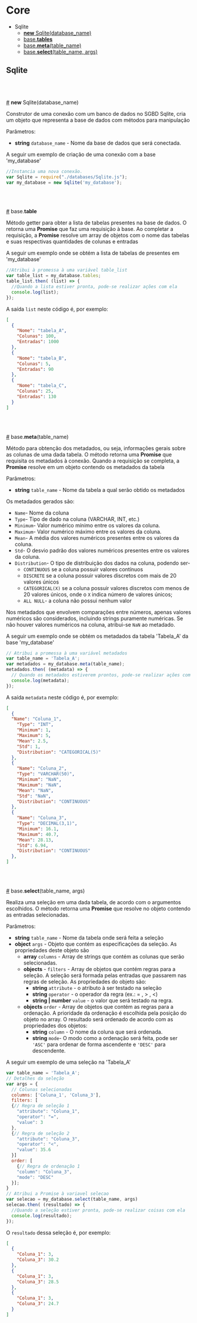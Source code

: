 # Core

- Sqlite
  - [__new__ Sqlite(database_name)](#Sqlite)
  - [base.__tables__](#base.tables)
  - [base.__meta__(table_name)](#base.meta)
  - [base.__select__(table_name, args)](#base.select)


## Sqlite

<br/>
<br/>

<a href="#Sqlite" name="Sqlite">#</a> **new** Sqlite(database_name)

Construtor de uma conexão com um banco de dados no SGBD Sqlite, cria um objeto que representa a base de dados com métodos para manipulação

Parâmetros:
- **string** `database_name` - Nome da base de dados que será conectada.

A seguir um exemplo de criação de uma conexão com a base 'my_database'

```javascript
//Instancia uma nova conexão.
var Sqlite = require("./databases/Sqlite.js");
var my_database = new Sqlite('my_database');
```

<br>
<br>

<a href="#base.tables" name="base.tables">#</a> base.__table__

Método getter para obter a lista de tabelas presentes na base de dados. O retorna uma **Promise** que faz uma requisição à base. Ao completar a requisição, a **Promise** resolve um array de objetos com o nome das tabelas e suas respectivas quantidades de colunas e entradas

A seguir um exemplo onde se obtém a lista de tabelas de presentes em 'my_database'

```javascript
//Atribui à promessa à uma variável table_list
var table_list = my_database.tables;
table_list.then( (list) => {
  //Quando a lista estiver pronta, pode-se realizar ações com ela
  console.log(list);
});
```

A saída ```list``` neste código é, por exemplo:
```JSON
[
  {
    "Nome": "tabela_A",
    "Colunas": 100,
    "Entradas": 1000
  },
  {
    "Nome": "tabela_B",
    "Colunas": 5,
    "Entradas": 90
  },
  {
    "Nome": "tabela_C",
    "Colunas": 25,
    "Entradas": 130
  }
]
```
<br>
<br>

<a href="#base.meta" name="base.meta">#</a> base.__meta__(table_name)

Método para obtenção dos metadados, ou seja, informações gerais sobre as colunas de uma dada tabela. O método retorna uma **Promise** que requisita os metadados à conexão. Quando a requisição se completa, a **Promise** resolve em um objeto contendo os metadados da tabela

Parâmetros:
- **string** `table_name` - Nome da tabela a qual serão obtido os metadados

Os metadados gerados são:
- ```Name```- Nome da coluna
- ```Type```- Tipo de dado na coluna (VARCHAR, INT, etc.)
- ```Minimum```- Valor numérico mínimo entre os valores da coluna.
- ```Maximum```- Valor numérico máximo entre os valores da coluna.
- ```Mean```- A média dos valores numéricos presentes entre os valores da coluna.
- ```Std```-  O desvio padrão dos valores numéricos presentes entre os valores da coluna.
- ```Distribution```- O tipo de distribuição dos dados na coluna, podendo ser-
  - ```CONTINUOUS``` se a coluna possuir valores contínuos
  - ```DISCRETE``` se a coluna possuir valores discretos com mais de 20 valores únicos
  - ```CATEGORICAL(X)``` se a coluna possuir valores discretos com menos de 20 valores únicos, onde o ```X``` indica número de valores únicos;
  - ```ALL NULL```- a coluna não possui nenhum valor

Nos metadados que envolvem comparações entre números, apenas valores numéricos são considerados, incluindo strings puramente numéricas. Se não houver valores numéricos na coluna, atribui-se ```NaN``` ao metadado.

A seguir um exemplo onde se obtém os metadados da tabela 'Tabela_A' da base 'my_database'

```javascript
// Atribui a promessa à uma variável metadados
var table_name = 'Tabela_A';
var metadados = my_database.meta(table_name);
metadados.then( (metadata) => {
  // Quando os metadados estiverem prontos, pode-se realizar ações com ele
  console.log(metadata);
});
```
A saída ```metadata``` neste código é, por exemplo:
```JSON
[
  {
  "Name": "Coluna_1",
    "Type": "INT",
    "Minimum": 1,
    "Maximum": 5,
    "Mean": 2.5,
    "Std": 1,
    "Distribution": "CATEGORICAL(5)"
  },
  {
    "Name": "Coluna_2",
    "Type": "VARCHAR(50)",
    "Minimum": "NaN",
    "Maximum": "NaN",
    "Mean": "NaN",
    "Std": "NaN",
    "Distribution": "CONTINUOUS"
  },
  {
    "Name": "Coluna_3",
    "Type": "DECIMAL(3,1)",
    "Minimum": 16.1,
    "Maximum": 40.7,
    "Mean": 28.13,
    "Std": 6.94,
    "Distribution": "CONTINUOUS"
  },
]
```

<br>
<br>

<a href="#base.select" name="base.select">#</a> base.__select__(table_name, args)

Realiza uma seleção em uma dada tabela, de acordo com o argumentos escolhidos. O método retorna uma **Promise** que resolve no objeto contendo as entradas selecionadas.

Parâmetros:
- **string** `table_name` - Nome da tabela onde será feita a seleção
- **object** `args` - Objeto que contém as especificações da seleção. As propriedades deste objeto são
  - **array** `columns` - Array de strings que contém as colunas que serão selecionadas.
  - **objects** - `filters` - Array de objetos que contém regras para a seleção. A seleção será formada pelas entradas que passarem nas regras de seleção. As propriedades do objeto são:
    - **string** `attribute` - o atributo à ser testado na seleção
    - **string** `operator` - o operador da regra (ex.: = ,  > , <)
    - **string | number** `value` - o valor que será testado na regra.
  - **objects** `order` - Array de objetos que contém as regras para a ordenação. A prioridade da ordenação é escolhida pela posição do objeto no array. O resultado será ordenado de acordo com as propriedades dos objetos:
    - **string** `column` - O nome da coluna que será ordenada.
    - **string** `mode`- O modo como a ordenação será feita, pode ser `'ASC'` para ordenar de forma ascendente e `'DESC'` para descendente.



A seguir um exemplo de uma seleção na 'Tabela_A'
```javascript
var table_name = 'Tabela_A';
// Detalhes da seleção
var args = {
  // Colunas selecionadas
  columns: ['Coluna_1', 'Coluna_3'],
  filters: [
  {// Regra de seleção 1
    "attribute": "Coluna_1",
    "operator": "=",
    "value": 3
  },
  {// Regra de seleção 2
    "attribute": "Coluna_3",
    "operator": "<",
    "value": 35.6
  }]
  order: [
    {// Regra de ordenação 1
    "column": "Coluna_3",
    "mode": "DESC"
  }];
}
// Atribui a Promise à variavel selecao
var selecao = my_database.select(table_name, args)
selecao.then( (resultado) => {
  //Quando a seleção estiver pronta, pode-se realizar coisas com ela
  console.log(resultado);
});
```

O ```resultado``` dessa seleção é, por exemplo:

```JSON
[
  {
    "Coluna_1": 3,
    "Coluna_3": 30.2
  },
  {
    "Coluna_1": 3,
    "Coluna_3": 28.5
  },
  {
    "Coluna_1": 3,
    "Coluna_3": 24.7
  }
]
```
